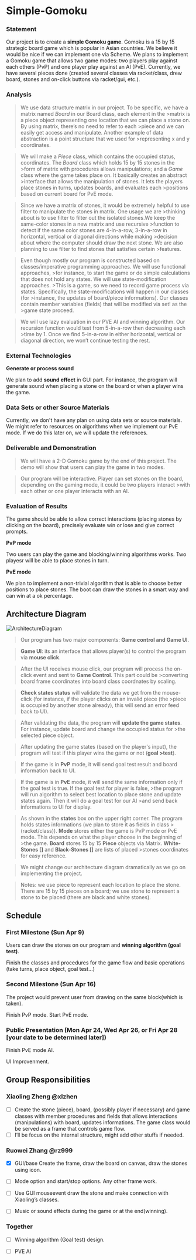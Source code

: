 # Simple-Gomoku

### Statement
Our project is to create a **simple Gomoku game**. Gomoku is a 15 by 15 strategic board game which is popular in Asian countries. We believe it would be nice if we can implement one via Scheme. We plans to implement a Gomoku game that allows two game modes: two players play against each others (PvP) and one player play against an AI (PvE). Currently, we have several pieces done (created several classes via racket/class, drew board, stones and on-click buttons via racket/gui, etc.). 

### Analysis
>We use data structure matrix in our project. To be specific, we have a matrix named *Board* in our Board class, each element in the >matrix is a piece object representing one location that we can place a stone on. By using matrix, there’s no need to refer to each >piece and we can easily get access and manipulate. Another example of data abstraction is a point structure that we used for >representing x and y coordinates. 

>We will make a *Piece* class, which contains the occupied status, coordinates. The *Board* class which holds 15 by 15 stones in the >form of matrix with procedures allows manipulations; and a *Game* class where the game takes place on. It basically creates an abstract >interface that allows the manipulation of stones. It lets the players place stones in turns, updates boards, and evaluates each >positions based on current board for PvE mode. 

>Since we have a matrix of stones, it would be extremely helpful to use filter to manipulate the stones in matrix. One usage we are >thinking about is to use filter to filter out the isolated stones.We keep the same-color stones in a new matrix and use recursive >function to detect if the same color stones are 4-in-a-row, 3-in-a-row in horizontal, vertical or diagonal directions while making >decision about where the computer should draw the next stone. We are also planning to use filter to find stones that satisfies certain >features.

>Even though mostly our program is constructed based on classes/imperative programming approaches. We will use functional approaches, >for instance, to start the game or do simple calculations that does not hold any states. We will use state-modification approaches. >This is a game, so we need to record game process via states. Specifically, the state-modifications will happen in our classes (for >instance, the updates of board/piece informations). Our classes contain member variables (fields) that will be modified via set! as the >game state proceed. 

>We will use lazy evaluation in our PVE AI and winning algorithm. Our recursion function would test from 5-in-a-row then decreasing each >time by 1. Once we find 5-in-a-row in either horizontal, vertical or diagonal direction, we won’t continue testing the rest.

### External Technologies

**Generate or process sound**

We plan to add **sound effect** in GUI part. For instance, the program will generate sound when placing a stone on the board or when a player wins the game.


### Data Sets or other Source Materials

Currently, we don't have any plan on using data sets or source materials. 
We might refer to resources on algorithms when we implement our PvE mode. If we do this later on, we will update the references.

### Deliverable and Demonstration

>We will have a 2-D Gomoku game by the end of this project. The demo will show that users can play the game in two modes.

>Our program will be interactive. Player can set stones on the board, depending on the gaming mode, it could be two players interact >with each other or one player interacts with an AI. 

### Evaluation of Results


The game should be able to allow correct interactions (placing stones by clicking on the board), precisely evaluate win or lose and give correct prompts.


**PvP mode**

Two users can play the game and blocking/winning algorithms works.
Two playesr will be able to place stones in turn.

**PvE mode**

We plan to implement a non-trivial algorithm that is able to choose better positions to place stones. 
The boot can draw the stones in a smart way and can win at a ok percentage.

## Architecture Diagram

![ArchitectureDiagram](https://github.com/oplS17projects/Simple-Gomoku/blob/master/ArchitectureDiagram.png?raw=true)

>Our program has two major components: **Game control and Game UI**.

>**Game UI**: its an interface that allows player(s) to control the program via **mouse click**. 

>After the UI receives mouse click, our program will process the on-click event and sent to **Game Control**. This part could be >converting board frame coordinates into board class coordnates by scaling.

>**Check states status** will validate the data we get from the mouse-click (for instance, if the player clicks on an invalid piece (the >piece is occupied by another stone already), this will send an error feed back to UI). 

>After validating the data, the program will **update the game states**. For instance, update board and change the occupied status for >the selected piece object.

>After updating the game states (based on the player's input), the program will test if this player wins the game or not (**goal >test**). 

>If the game is in **PvP** mode, it will send goal test result and board information back to UI. 

>If the game is in **PvE** mode, it will send the same information only if the goal test is true. If the goal test for player is false, >the program will run algorithm to select best location to place stone and update states again. Then it will do a goal test for our AI >and send back informations to UI for display.

>As shown in the **states** box on the upper right corner. The program holds states informations (we plan to store it as fields in class >(racket/class)). **Mode** stores either the game is PvP mode or PvE mode. This depends on what the player choose in the beginning of >the game. **Board** stores 15 by 15 **Piece** objects via Matrix. **White-Stones []** and **Black-Stones []** are lists of placed >stones coordinates for easy reference. 

>We might change our architecture diagram dramatically as we go on implementing the project. 

>Notes: we use piece to represent each location to place the stone. There are 15 by 15 pieces on a board;
>       we use stone to represent a stone to be placed (there are black and white stones). 
       

## Schedule
### First Milestone (Sun Apr 9)

Users can draw the stones on our program and **winning algorithm (goal test)**.

Finish the classes and procedures for the game flow and basic operations (take turns, place object, goal test...)

### Second Milestone (Sun Apr 16)

The project would prevent user from drawing on the same block(which is taken).

Finish PvP mode. Start PvE mode.

### Public Presentation (Mon Apr 24, Wed Apr 26, or Fri Apr 28 [your date to be determined later])

Finish PvE mode AI. 

UI Improvenment.  

## Group Responsibilities

### Xiaoling Zheng @xlzhen
- [ ] Create the stone (piece), board, (possibly player if necessary) and game classes with member procedures and fields that allows interactions (manipulations) with board, updates informations. The game class would be served as a frame that controls game flow. 
- [ ] I’ll be focus on the internal structure, might add other stuffs if needed.

### Ruowei Zhang @rz999
- [x] GUI/base Create the frame, draw the board on canvas, draw the stones using icon. 
- [ ] Mode option and start/stop options. Any other frame work.
- [ ] Use GUI mouseevent draw the stone and make connection with Xiaoling’s classes.
- [ ] Music or sound effects during the game or at the end(winning).


### Together
- [ ] Winning algorithm (Goal test) design.
- [ ] PVE AI
 

